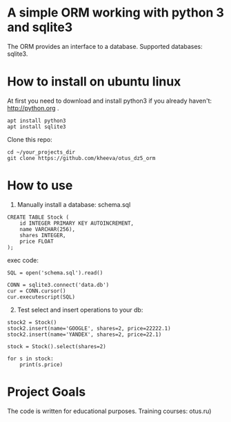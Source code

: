 ﻿# A simple ORM working with python 3 and sqlite3

The ORM provides an interface to a database. Supported databases: sqlite3.


# How to install on ubuntu linux

At first you need to download and install python3 if you already haven't: http://python.org .
```buildoutcfg
apt install python3
apt install sqlite3
```

Clone this repo:
```buildoutcfg
cd ~/your_projects_dir
git clone https://github.com/kheeva/otus_dz5_orm
```

# How to use
1. Manually install a database:
schema.sql
```
CREATE TABLE Stock (
    id INTEGER PRIMARY KEY AUTOINCREMENT,
    name VARCHAR(256),
    shares INTEGER,
    price FLOAT
);
```
exec code:
```
SQL = open('schema.sql').read()

CONN = sqlite3.connect('data.db')
cur = CONN.cursor()
cur.executescript(SQL)
```

2. Test select and insert operations to your db:
```
stock2 = Stock()
stock2.insert(name='GOOGLE', shares=2, price=22222.1)
stock2.insert(name='YANDEX', shares=2, price=22.1)

stock = Stock().select(shares=2)

for s in stock:
    print(s.price)
``` 

# Project Goals

The code is written for educational purposes. Training courses: otus.ru)
